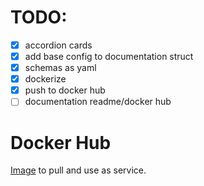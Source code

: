 # TODO:
- [x] accordion cards
- [x] add base config to documentation struct
- [x] schemas as yaml
- [x] dockerize
- [x] push to docker hub
- [ ] documentation readme/docker hub

# Docker Hub

[Image](https://hub.docker.com/r/raisultan/alexandria) to pull and use as service.
